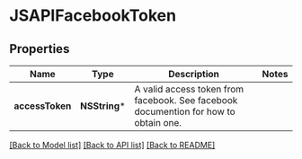 # JSAPIFacebookToken

## Properties
Name | Type | Description | Notes
------------ | ------------- | ------------- | -------------
**accessToken** | **NSString*** | A valid access token from facebook. See facebook documention for how to obtain one. | 

[[Back to Model list]](../README.md#documentation-for-models) [[Back to API list]](../README.md#documentation-for-api-endpoints) [[Back to README]](../README.md)


